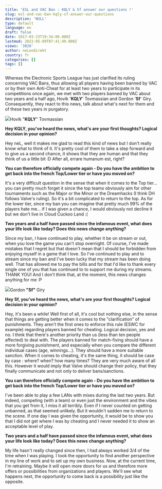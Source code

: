 ```yaml
---
title: 'ESL and VAC Ban : KQLY & Sf answer our questions !'
slug: esl-and-vac-ban-kqly-sf-answer-our-questions
description: 'NULL'
type: default
language: en
draft: false
date: 2017-03-23T19:34:00.000Z
lastmod: 2022-05-09T07:41:49.000Z
views: '3028'
author: neLendirekt
country: fr
categories: []
tags: []
---
```

Whereas the Electronic Sports League has just clarified its ruling concerning VAC Bans, thus allowing all players having been banned by VAC or by their own Anti-Cheat for at least two years to participate in its competitions once again, we met with two players banned by VAC about two years and a half ago, Hovik '**KQLY**' Tovmassian and Gordon '**Sf**' Giry. Consequently, they react to this news, talk about what's next for them and of these two years in purgatory.

![](/storage/images/58d40bb18eafb_kqlyjpg.jpg)Hovik "**KQLY**" Tovmassian

**Hey KQLY, you've heard the news, what's are your first thoughts? Logical decision in your opinion?**

Hey neL, well it makes me glad to read this kind of news but I don't really know what to think of it. It's pretty cool of them to take a step forward and to give us a second chance, it shows that they are human and that they think of us a little bit :D After all, errare humanum est, right?

**You can therefore officially compete again - Do you have the ambition to get back into the french Top/Lower tier or have you moved on?**

It's a very difficult question in the sense that when it comes to the Top tier... you can pretty much forget it since the top teams obviously aim for other tournaments such as the Major or the Minor or the Dreamhacks (I think DH follows Valve's ruling). So it's a bit complicated to return to the top. As for the lower tier, since my ban you can imagine that pretty much 99% of the players hate me... if I was given a chance, I would obviously not decline it but we don't live in Cloud Cuckoo Land :(

**Two years and a half have passed since the infamous event, what does your life look like today? Does this news change anything?**

Since my ban, I have continued to play, whether it be on stream or out, when you love the game you can't stop overnight. Of course, I've made mistakes that I regret but that doesn't mean that I should be forbidden from enjoying myself in a game that I love. So I've continued to play and to stream since my ban and I've been lucky that my stream has been doing well. That has allowed me to pay the bills and for that I'd like to thank every single one of you that has continued to to support me during my streams. THANK YOU! And I don't think that, at the moment, this news changes anything for me :P

![](/storage/images/58d422c3837c3_14069857862369jpeg.jpeg)Gordon **"Sf"** Giry

**Hey Sf, you've heard the news, what's are your first thoughts? Logical decision in your opinion?**

Hey, it's been a while! Well first of all, it's cool but nothing else, in the sense that things are getting better when it comes to the "clarification" of punishments. They aren't the first ones to enforce this rule (ESWC for example) regarding players banned for cheating. Logical decision, yes and no. I think that there's another priority than us (less than ten people affected) to deal with. The players banned for match-fixing should have a more forgiving punishment, and especially when you compare the different individual cases (age, winnings...). They should have a more suitable sanction. When it comes to cheating, it's the same thing, it should be case by case : where? when? how many times? They are very much aware of all this. However it would imply that Valve should change their policy, that they finally communicate and not only to deliver bans/sanctions.

**You can therefore officially compete again - Do you have the ambition to get back into the french Top/Lower tier or have you moved on?**

I've been able to play a few LANs with mixes during the last two years. But indeed, competing (with a team) or even just the environment and the vibes that you get from it, I miss it all terribly. Even if I never counted on getting unbanned, as that seemed unlikely. But it wouldn't sadden me to return to the scene. If one day I was given the opportunity, it would be to show you that I did not get where I was by cheating and I never needed it to show an acceptable level of play.

**Two years and a half have passed since the infamous event, what does your life look like today? Does this news change anything?**

My life hasn't really changed since then, I had always worked 3/4 of the time when I was playing. I took the opportunity to find another perspective in my line of work and to set up my own business. Now, at the current time, I'm retraining. Maybe it will open more doors for us and therefore more offers or possibilities from organizations and players. We'll see what happens next, the opportunity to come back is a possibility just like the opposite.
